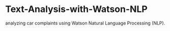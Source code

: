 # Text-Analysis-with-Watson-NLP
analyzing car complaints using Watson Natural Language Processing (NLP).
